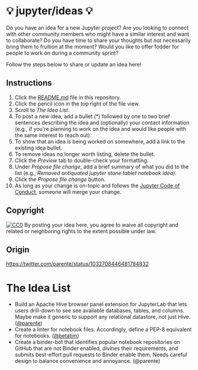 # 💡 jupyter/ideas 💡

Do you have an idea for a new Jupyter project? Are you looking to connect with other community members who might have a similar interest and want to collaborate? Do you have time to share your thoughts but not necessarily bring them to fruition at the moment? Would you like to offer fodder for people to work on during a community sprint?

Follow the steps below to share or update an idea here!

## Instructions

1. Click the [README.md](README.md) file in this repository.
2. Click the pencil icon in the top right of the file view.
3. Scroll to *The Idea List*.
4. To post a new idea, add a bullet (\*) followed by one to two brief sentences describing the idea and (optionally) your contact information (e.g., if you're planning to work on the idea and would like people with the same interest to reach out).
5. To show that an idea is being worked on somewhere, add a link to the existing idea bullet.
6. To remove ideas no longer worth listing, delete the bullet.
7. Click the *Preview* tab to double-check your formatting.
8. Under *Propose file change*, add a brief summary of what you did to the list (e.g., *Removed antiquated jupyter stone tablet notebook idea*).
9. Click the *Propose file change* button.
10. As long as your change is on-topic and follows the [Jupyter Code of Conduct](https://github.com/jupyter/governance/blob/master/conduct/code_of_conduct.md), someone will merge your change.

## Copyright

[![CC0](https://licensebuttons.net/p/zero/1.0/80x15.png)](https://creativecommons.org/publicdomain/zero/1.0/) By posting your idea here, you agree to waive all copyright and related or neighboring rights to the extent possible under law.

## Origin

https://twitter.com/parente/status/1032708446481784832

# The Idea List

* Build an Apache Hive browser panel extension for JupyterLab that lets users drill-down to see see available databases, tables, and columns. Maybe make it generic to support any relational datastore, not just Hive. ([@parente](https://twitter.com/parente))
* Create a linter for notebook files. Accordingly, define a PEP-8 equivalent for notebooks. ([@betatim](https://twitter.com/betatim))
* Create a binder-bot that identifies popular notebook repositories on GitHub that are not Binder enabled, divines their requirements, and submits best-effort pull requests to Binder enable them. Needs careful design to balance convenience and annoyance. (@parente)
